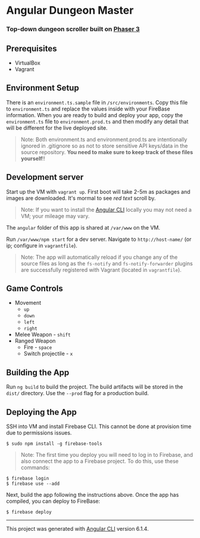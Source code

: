 # Angular Dungeon Master
### Top-down dungeon scroller built on [Phaser 3](https://photonstorm.github.io/phaser3-docs/index.html)

## Prerequisites
* VirtualBox
* Vagrant

## Environment Setup

There is an `environment.ts.sample` file in `/src/environments`. Copy this file to `environment.ts` and replace the values inside with your FireBase information. When you are ready to build and deploy your app, copy the `environment.ts` file to `environment.prod.ts` and then modify any detail that will be different for the live deployed site.

> Note: Both environment.ts and environment.prod.ts are intentionally ignored in .gitignore so as not to store sensitive API keys/data in the source repository. **You need to make sure to keep track of these files yourself**!!

## Development server

Start up the VM with `vagrant up`. First boot will take 2-5m as packages and images are downloaded. It's mormal to see *red text* scroll by.

> Note: If you want to install the [Angular CLI](https://github.com/angular/angular-cli) locally you may not need a VM; your mileage may vary.

The `angular` folder of this app is shared at `/var/www` on the VM.

Run `/var/www/npm start` for a dev server. Navigate to `http://host-name/` (or ip; configure in `vagrantfile`). 

> Note: The app will automatically reload if you change any of the source files as long as the `fs-notify` and `fs-notify-forwarder` plugins are successfully registered with Vagrant (located in `vagrantfile`).

## Game Controls
* Movement
    * `up`
    * `down`
    * `left`
    * `right`
* Melee Weapon - `shift`
* Ranged Weapon
    * Fire - `space`
    * Switch projectile - `x`

## Building the App

Run `ng build` to build the project. The build artifacts will be stored in the `dist/` directory. Use the `--prod` flag for a production build.

## Deploying the App

SSH into VM and install Firebase CLI. This cannot be done at provision time due to permissions issues.

```
$ sudo npm install -g firebase-tools
```

> Note: The first time you deploy you will need to log in to Firebase, and also connect the app to a Firebase project. To do this, use these commands:

```
$ firebase login
$ firebase use --add
```

Next, build the app following the instructions above. Once the app has compiled, you can deploy to FireBase:

```
$ firebase deploy
```

---
This project was generated with [Angular CLI](https://github.com/angular/angular-cli) version 6.1.4.
